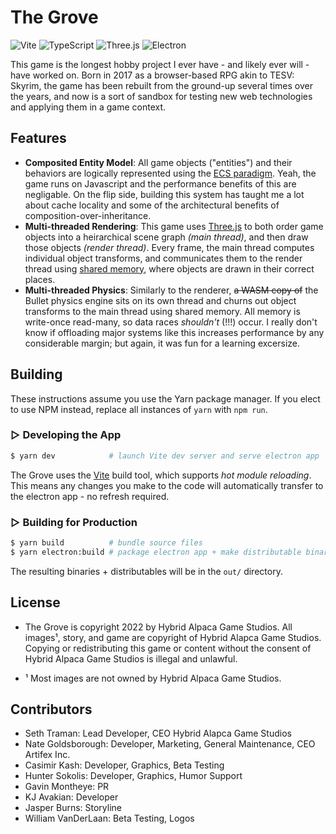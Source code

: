 # **The Grove**

![Vite](https://a11ybadges.com/badge?logo=vite)
![TypeScript](https://a11ybadges.com/badge?logo=typescript)
![Three.js](https://a11ybadges.com/badge?logo=threedotjs)
![Electron](https://a11ybadges.com/badge?logo=electron)

This game is the longest hobby project I ever have - and likely ever will - have worked on.  Born in 2017 as a browser-based RPG akin to TESV: Skyrim, the game has been rebuilt from the ground-up several times over the years, and now is a sort of sandbox for testing new web technologies and applying them in a game context.

## **Features**

- **Composited Entity Model**: All game objects ("entities") and their behaviors are logically represented using the [ECS paradigm](https://en.wikipedia.org/wiki/Entity_component_system).  Yeah, the game runs on Javascript and the performance benefits of this are negligable.  On the flip side, building this system has taught me a lot about cache locality and some of the architectural benefits of composition-over-inheritance.
- **Multi-threaded Rendering**: This game uses [Three.js](https://github.com/mrdoob/three.js) to both order game objects into a heirarchical scene graph _(main thread)_, and then draw those objects _(render thread)_.  Every frame, the main thread computes individual object transforms, and communicates them to the render thread using [shared memory](https://developer.mozilla.org/en-US/docs/Web/JavaScript/Reference/Global_Objects/SharedArrayBuffer), where objects are drawn in their correct places.
- **Multi-threaded Physics**: Similarly to the renderer, ~~a WASM copy of~~ the Bullet physics engine sits on its own thread and churns out object transforms to the main thread using shared memory.  All memory is write-once read-many, so data races _shouldn't_ (!!!) occur.  I really don't know if offloading major systems like this increases performance by any considerable margin; but again, it was fun for a learning excersize.

## **Building**

These instructions assume you use the Yarn package manager.  If you elect to use NPM instead, replace all instances of `yarn` with `npm run`.

### ▻ **Developing the App**

```sh
$ yarn dev            # launch Vite dev server and serve electron app
```

The Grove uses the [Vite](https://vitejs.dev/guide/features.html#hot-module-replacement) build tool, which supports _hot module reloading_.  This means any changes you make to the code will automatically transfer to the electron app - no refresh required.


### ▻ **Building for Production**

```sh
$ yarn build          # bundle source files
$ yarn electron:build # package electron app + make distributable binaries
```

The resulting binaries + distributables will be in the `out/` directory.

## **License**

- The Grove is copyright 2022 by Hybrid Alpaca Game Studios. All images¹, story, and game are copyright of Hybrid Alapca Game Studios. Copying or redistributing this game or content without the consent of Hybrid Alpaca Game Studios is illegal and unlawful.

 - ¹ Most images are not owned by Hybrid Alpaca Game Studios.
 
## **Contributors**

- Seth Traman:              Lead Developer, CEO Hybrid Alapca Game Studios
- Nate Goldsborough:        Developer, Marketing, General Maintenance, CEO Artifex Inc.
- Casimir Kash:             Developer, Graphics, Beta Testing
- Hunter Sokolis:           Developer, Graphics, Humor Support
- Gavin Montheye:           PR
- KJ Avakian:               Developer
- Jasper Burns:             Storyline
- William VanDerLaan:       Beta Testing, Logos